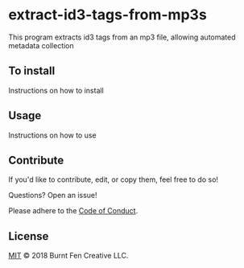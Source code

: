 # extract-id3-tags-from-mp3s
This program extracts id3 tags from an mp3 file, allowing automated metadata collection

## To install
Instructions on how to install

## Usage
Instructions on how to use

## Contribute
If you'd like to contribute, edit, or copy them, feel free to do so!

Questions? Open an issue!

Please adhere to the [Code of Conduct](CODE_OF_CONDUCT.md).

## License
[MIT](LICENSE) © 2018 Burnt Fen Creative LLC.

